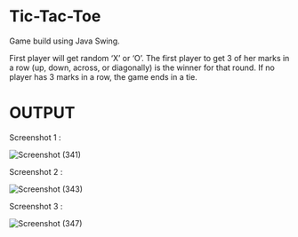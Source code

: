 # Tic-Tac-Toe

Game build using Java Swing.

First player will get random ‘X’ or ‘O’.
The first player to get 3 of her marks in a row (up, down, across, or diagonally) is the winner for that round.
If no player has 3 marks in a row, the game ends in a tie.


# OUTPUT

Screenshot 1 : 


![Screenshot (341)](https://user-images.githubusercontent.com/71370436/204329827-f4fbd5a9-925c-446a-b7a4-0806d0ec9a10.png)



Screenshot 2 : 


![Screenshot (343)](https://user-images.githubusercontent.com/71370436/204329878-68a65186-f5bc-4878-a679-70490c1a0e1d.png)


Screenshot 3 : 


![Screenshot (347)](https://user-images.githubusercontent.com/71370436/204329917-07556925-a89b-4472-84a0-826712e76a4a.png)
